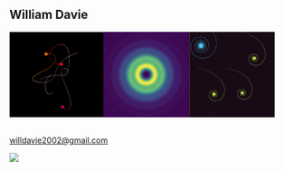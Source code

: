 ## William Davie
<img src="https://github.com/DrDavie1/DrDavie1/blob/main/Images/3body.png" width="33%" height="33%"><img src="https://github.com/DrDavie1/DrDavie1/blob/main/Images/circ2.png" width="30%" height="30%"><img src="https://github.com/DrDavie1/DrDavie1/blob/main/Images/sprialex.png" width="30%" height="30%"> 
##
willdavie2002@gmail.com 

<img src="https://github-readme-stats.vercel.app/api/top-langs/?username=DrDavie1&langs_count=10&exclude_repo=&hide=jupyter%20notebook,vim%20script,cmake,makefile,batchfile,emacs%20lisp,css,html&layout=default&card_width=699&hide_border=true&theme=transparent" />
